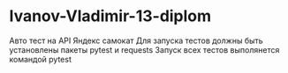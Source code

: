 # Ivanov-Vladimir-13-diplom
Авто тест на API Яндекс самокат 
Для запуска тестов должны быть установлены пакеты pytest и requests
Запуск всех тестов выполянется командой pytest
